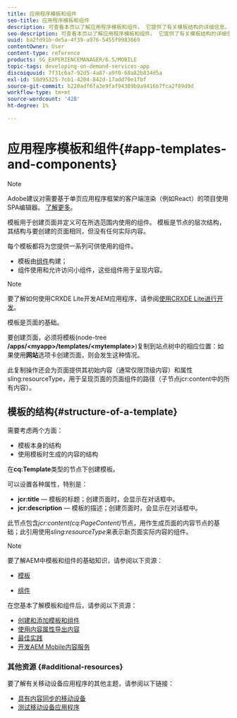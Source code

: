 ```yaml
---
title: 应用程序模板和组件
seo-title: 应用程序模板和组件
description: 可查看本页以了解应用程序模板和组件。 它提供了有关模板结构的详细信息。
seo-description: 可查看本页以了解应用程序模板和组件。 它提供了有关模板结构的详细信息。
uuid: ba2fd91b-de5a-4f39-a976-5455f9983669
contentOwner: User
content-type: reference
products: SG_EXPERIENCEMANAGER/6.5/MOBILE
topic-tags: developing-on-demand-services-app
discoiquuid: 7f31c6a7-92d5-4a87-a9f0-68a82b834d5a
exl-id: 58d95325-7cb1-4204-842d-17add70e1fbf
source-git-commit: b220adf6fa3e9faf94389b9a9416b7fca2f89d9d
workflow-type: tm+mt
source-wordcount: '428'
ht-degree: 1%

---
```


# 应用程序模板和组件{#app-templates-and-components}

>[!NOTE]
>
>Adobe建议对需要基于单页应用程序框架的客户端渲染（例如React）的项目使用SPA编辑器。 [了解更多](/help/sites-developing/spa-overview.md)。

模板用于创建页面并定义可在所选范围内使用的组件。 模板是节点的层次结构，其结构与要创建的页面相同，但没有任何实际内容。

每个模板都将为您提供一系列可供使用的组件。

* 模板由[组件](/help/sites-developing/components.md)构建；
* 组件使用和允许访问小组件，这些组件用于呈现内容。

>[!NOTE]
>
>要了解如何使用CRXDE Lite开发AEM应用程序，请参阅[使用CRXDE Lite进行开发](/help/sites-developing/developing-with-crxde-lite.md)。

模板是页面的基础。

要创建页面，必须将模板(node-tree **/apps/&lt;myapp>/templates/&lt;mytemplate>**)复制到站点树中的相应位置：如果使用&#x200B;**网站**&#x200B;选项卡创建页面，则会发生这种情况。

此复制操作还会为页面提供其初始内容（通常仅限顶级内容）和属性sling:resourceType，用于呈现页面的页面组件的路径（子节点jcr:content中的所有内容）。

## 模板的结构{#structure-of-a-template}

需要考虑两个方面：

* 模板本身的结构
* 使用模板时生成的内容的结构

在&#x200B;**cq:Template**&#x200B;类型的节点下创建模板。

可以设置各种属性，特别是：

* **jcr:title**  — 模板的标题；创建页面时，会显示在对话框中。
* **jcr:description**  — 模板的描述；创建页面时，会显示在对话框中。

此节点包含&#x200B;*jcr:content(cq:PageContent)*&#x200B;节点，用作生成页面的内容节点的基础；此引用使用&#x200B;*sling:resourceType*&#x200B;来表示新页面实际内容的组件。

>[!NOTE]
>
>要了解AEM中模板和组件的基础知识，请参阅以下资源：
>
>* [模板](/help/sites-developing/templates.md)
* [组件](/help/sites-developing/components.md)



在您基本了解模板和组件后，请参阅以下资源：

* [创建和添加模板和组件](/help/mobile/mobile-ondemand-app-templates.md)
* [使用内容属性导出内容](/help/mobile/on-demand-content-properties-exporting.md)
* [最佳实践](/help/mobile/best-practices-aem-mobile.md)
* [开发AEM Mobile内容服务](/help/mobile/developing-content-services.md)

### 其他资源 {#additional-resources}

要了解有关移动设备应用程序的其他主题，请参阅以下链接：

* [具有内容同步的移动设备](/help/mobile/mobile-ondemand-contentsync.md)
* [测试移动设备应用程序](/help/mobile/develop-mobile-apps-testing.md)
